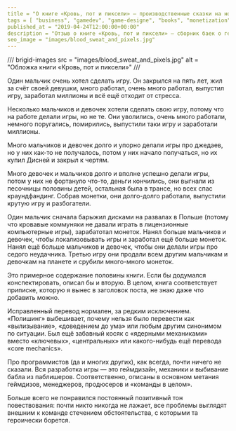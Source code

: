 ```yaml
---
title = "О книге «Кровь, пот и пиксели» — производственные сказки на ночь"
tags = [ "business", "gamedev", "game-designe", "books", "monetization", "development", "interesting"]
published_at = "2019-04-24T12:00:00+00:00"
description = "Отзыв о книге «Кровь, пот и пиксели» — сборник баек о геймдеве."
seo_image = "images/blood_sweat_and_pixels.jpg"
---
```


/// brigid-images
src = "images/blood_sweat_and_pixels.jpg"
alt = "Обложка книги «Кровь, пот и пиксели»"
///

Один мальчик очень хотел сделать игру. Он закрылся на пять лет, жил за счёт своей девушки, много работал, очень много работал, выпустил игру, заработал миллионы и всё ещё отходит от стресса.

Несколько мальчиков и девочек хотели сделать свою игру, потому что на работе делали игры, но не те. Они уволились, очень много работали, немного поругались, помирились, выпустили таки игру и заработали миллионы.

Много мальчиков и девочек долго и упорно делали игры про джедаев, но у них как-то не получалось, потом у них начало получаться, но их купил Дисней и закрыл к чертям.

<!-- more -->

Много девочек и мальчиков долго и вполне успешно делали игры, потом у них не фортануло что-то, деньги кончились, они выгнали из песочницы половины детей, остальная была в трансе, но всех спас краундфандинг. Собрав монетки, они долго-долго работали, выпустили крутую игру и разбогатели.

Один мальчик сначала барыжил дисками на развалах в Польше (потому что кровавые коммуняки не давали играть в лицензионные компьютерные игры), зарабатотал монеток. Нанял больше мальчиков и девочек, чтобы локализовывать игры и заработал ещё больше монеток. Нанял ещё больше мальчиков и девочек, чтобы они делали игры про седого неудачника. Третью игру они продали всем другим мальчикам и девочкам на планете и срубили много-много монеток.

Это примерное содержание половины книги. Если бы додумался конспектировать, описал бы и вторую. В целом, книга соответствует приписке, которую я вынес в заголовок поста, не знаю даже что добавить можно.

Исправленный перевод нормален, за редким исключением. «Полишинг» выбешивает, почему нельзя было перевести как «вылизывание», «доведением до ума» или любым другим синонимом по ситуации. Был ещё забавный косяк с «ядерными механиками» вместо «ключевых», «центральных» или какого-нибудь ещё перевода «core mechanics».

Про программистов (да и многих других), как всегда, почти ничего не сказали. Вся разработка игры — это геймдизайн, механики и выбивание бабла из паблишеров. Соответственно, описаны в основном метания геймдизов, менеджеров, продюсеров и «команды в целом».

Больше всего не понравился постоянный позитивный тон повествования: почти никто никогда не лажает, все проблемы выглядят внешним к команде стечением обстоятельства, с которыми та героически борется.

